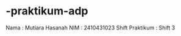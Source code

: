 # -praktikum-adp

Nama              : Mutiara Hasanah
NIM               : 2410431023
Shift Praktikum   : Shift 3
